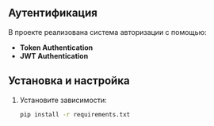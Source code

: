 ## Аутентификация

В проекте реализована система авторизации с помощью:

- **Token Authentication**
- **JWT Authentication**

## Установка и настройка

1. Установите зависимости:
   ```bash
   pip install -r requirements.txt
